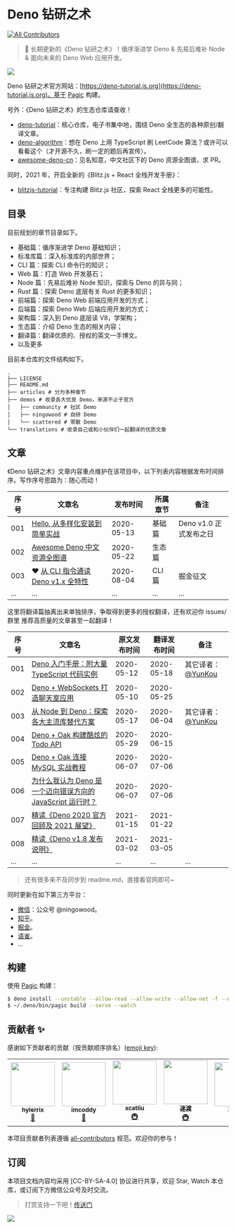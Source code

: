 # Deno 钻研之术

<!-- ALL-CONTRIBUTORS-BADGE:START - Do not remove or modify this section -->
[![All Contributors](https://img.shields.io/badge/all_contributors-6-orange.svg?style=flat-square)](#contributors-)
<!-- ALL-CONTRIBUTORS-BADGE:END -->

> :sauropod: 长期更新的《Deno 钻研之术》！循序渐进学 Deno & 先易后难补 Node & 面向未来的 Deno Web 应用开发。

![](http://qiniu.ningo.cloud/deno/deno-tutorial-background.png)

Deno 钻研之术官方网站：[https://deno-tutorial.js.org](https://deno-tutorial.js.org)。基于 [Pagic](https://github.com/xcatliu/pagic) 构建。

号外：《Deno 钻研之术》的生态仓库请查收！

* [deno-tutorial](https://github.com/hylerrix/deno-tutorial)：核心仓库，电子书集中地，围绕 Deno 全生态的各种原创/翻译文章。 
* [deno-algorithm](https://github.com/hylerrix/deno-algorithm)：想在 Deno 上用 TypeScript 刷 LeetCode 算法？或许可以看看这个（才开源不久，刷一定的题后再宣传）。
* [awesome-deno-cn](https://github.com/hylerrix/awesome-deno-cn)：见名知意，中文社区下的 Deno 资源全图谱，求 PR。

同时，2021 年，开启全新的《Blitz.js + React 全栈开发手册》：

* [blitzjs-tutorial](https://github.com/hylerrix/blitzjs-tutorial)：专注构建 Blitz.js 社区，探索 React 全栈更多的可能性。

## 目录

目前规划的章节目录如下。

* 基础篇：循序渐进学 Deno 基础知识；
* 标准库篇：深入标准库的内部世界；
* CLI 篇：探索 CLI 命令行的知识；
* Web 篇：打造 Web 开发基石；
* Node 篇：先易后难补 Node 知识，探索与 Deno 的异与同；
* Rust 篇：探索 Deno 底层有关 Rust 的更多知识；
* 前端篇：探索 Deno Web 前端应用开发的方式；
* 后端篇：探索 Deno Web 后端应用开发的方式；
* 架构篇：深入到 Deno 底层读 V8，学架构；
* 生态篇：介绍 Deno 生态的相关内容；
* 翻译篇：翻译优质的、授权的英文一手博文。
* 以及更多

目前本仓库的文件结构如下。

```
.
├── LICENSE
├── README.md
├── articles # 分为多种章节
├── demos # 收录各大优良 Demo，来源不止于官方
│   ├── community # 社区 Demo
│   ├── ningowood # 自研 Demo
│   └── scattered # 零散 Demo
└── translations # 收录自己或和小伙伴们一起翻译的优质文章
```

## 文章

《Deno 钻研之术》文章内容重点维护在该项目中，以下列表内容根据发布时间排序。写作序号思路为：随心而动！

|序号|文章名|发布时间|所属章节|备注|
|-|-|-|-|-|
|001|[Hello, 从多样化安装到简单实战](https://deno-tutorial.js.org/articles/basic/install-and-hello-world.html)|2020-05-13|基础篇|Deno v1.0 正式发布之日|
|002|[Awesome Deno 中文资源全图谱](https://deno-tutorial.js.org/articles/ecology/awesome-deno-cn.html)|2020-05-22|生态篇||
|003|:heart: [从 CLI 指令通读 Deno v1.x 全特性](https://juejin.im/post/6857058738046861320)|2020-08-04|CLI 篇|掘金征文|
|...|...|...|...|...|

这里将翻译篇抽离出来单独排序，争取得到更多的授权翻译，还有欢迎你 issues/群里 推荐高质量的文章甚至一起翻译！

|序号|文章名|原文发布时间|翻译发布时间|备注|
|-|-|-|-|-|
|001|[Deno 入门手册：附大量 TypeScript 代码实例](https://deno-tutorial.js.org/articles/translations/the-deno-handbook.html)|2020-05-12|2020-05-18|其它译者：[@YunKou](http://github.com/yunkou)|
|002|[Deno + WebSockets 打造聊天室应用](https://deno-tutorial.js.org/articles/translations/deno-chat-app.html)|2020-05-10|2020-05-25||
|003|[从 Node 到 Deno：探索各大主流库替代方案](https://deno-tutorial.js.org/articles/translations/from-node-to-deno.html)|2020-05-17|2020-06-04|其它译者：[@YunKou](http://github.com/yunkou)|
|004|[Deno + Oak 构建酷炫的 Todo API](https://deno-tutorial.js.org/articles/translations/deno-oak-todo-api.html)|2020-05-29|2020-06-15||
|005|[Deno + Oak 连接 MySQL 实战教程](https://deno-tutorial.js.org/articles/translations/deno-oak-mysql.html)|2020-06-07|2020-07-06||
|006|[为什么我认为 Deno 是一个迈向错误方向的 JavaScript 运行时？](https://deno-tutorial.js.org/articles/translations/why-deno-wrong.html)|2020-06-07|2020-07-06||
|007|[精读《Deno 2020 官方回顾及 2021 展望》](https://deno-tutorial.js.org/official/thoroughgoing-deno-in-2020.html)|2021-01-15|2021-01-22||
|008|[精读《Deno v1.8 发布说明》](https://deno-tutorial.js.org/official/thoroughgoing-deno-1-8.html)|2021-03-02|2021-03-05||
|...|...|...|...|...|

> 还有很多来不及同步到 readme.md，直接看官网即可~

同时更新在如下第三方平台：

* [微信](https://mp.weixin.qq.com/s/Eg2atcxZPpIfgqdAd73imQ)：公众号 @ningowood。
* [知乎](https://zhuanlan.zhihu.com/deno-tutorial)。
* [掘金](https://juejin.im/user/57e9fc052e958a0054509825/posts)。
* [语雀](https://www.yuque.com/ningowood/beginning/record)。
* ...

## 构建

使用 [Pagic](https://github.com/xcatliu/pagic) 构建：

```bash
$ deno install --unstable --allow-read --allow-write --allow-net -f --name=pagic https://deno.land/x/pagic/mod.ts
$ ~/.deno/bin/pagic build --serve --watch
```

## 贡献者 ✨

感谢如下贡献者的贡献（按贡献顺序排名）([emoji key](https://allcontributors.org/docs/en/emoji-key)):

<!-- ALL-CONTRIBUTORS-LIST:START - Do not remove or modify this section -->
<!-- prettier-ignore-start -->
<!-- markdownlint-disable -->
<table>
  <tr>
    <td align="center"><a href="https://github.com/hylerrix"><img src="https://avatars1.githubusercontent.com/u/19285461?v=4?s=100" width="100px;" alt=""/><br /><sub><b>hylerrix</b></sub></a><br /><a href="#ideas-hylerrix" title="Ideas, Planning, & Feedback">🤔</a></td>
    <td align="center"><a href="https://www.twitter.com/imcoddy"><img src="https://avatars0.githubusercontent.com/u/622780?v=4?s=100" width="100px;" alt=""/><br /><sub><b>imcoddy</b></sub></a><br /><a href="https://github.com/hylerrix/deno-tutorial/commits?author=imcoddy" title="Documentation">📖</a></td>
    <td align="center"><a href="http://xcatliu.com/"><img src="https://avatars0.githubusercontent.com/u/5453359?v=4?s=100" width="100px;" alt=""/><br /><sub><b>xcatliu</b></sub></a><br /><a href="#infra-xcatliu" title="Infrastructure (Hosting, Build-Tools, etc)">🚇</a></td>
    <td align="center"><a href="https://twitter.com/justjavac"><img src="https://avatars1.githubusercontent.com/u/359395?v=4?s=100" width="100px;" alt=""/><br /><sub><b>迷渡</b></sub></a><br /><a href="#infra-justjavac" title="Infrastructure (Hosting, Build-Tools, etc)">🚇</a></td>
    <td align="center"><a href="https://github.com/AlvinMi"><img src="https://avatars3.githubusercontent.com/u/21032217?v=4?s=100" width="100px;" alt=""/><br /><sub><b>YuHui</b></sub></a><br /><a href="https://github.com/hylerrix/deno-tutorial/commits?author=AlvinMi" title="Documentation">📖</a></td>
    <td align="center"><a href="http://ahabhgk.github.io"><img src="https://avatars.githubusercontent.com/u/42857895?v=4?s=100" width="100px;" alt=""/><br /><sub><b>Ahab</b></sub></a><br /><a href="https://github.com/hylerrix/deno-tutorial/commits?author=ahabhgk" title="Documentation">📖</a></td>
  </tr>
</table>

<!-- markdownlint-restore -->
<!-- prettier-ignore-end -->

<!-- ALL-CONTRIBUTORS-LIST:END -->

本项目贡献者列表遵循 [all-contributors](https://github.com/all-contributors/all-contributors) 规范。欢迎你的参与！

## 订阅

本项目文档内容均采用 [CC-BY-SA-4.0] 协议进行共享，欢迎 Star, Watch 本仓库，或订阅下方微信公众号及时交流。

> 打赏支持一下吧！[传送门](http://qiniu.ningo.cloud/hylerrix/reward-alipay.png)

![](http://qiniu.ningo.cloud/ningo/official-qrcode.png)
